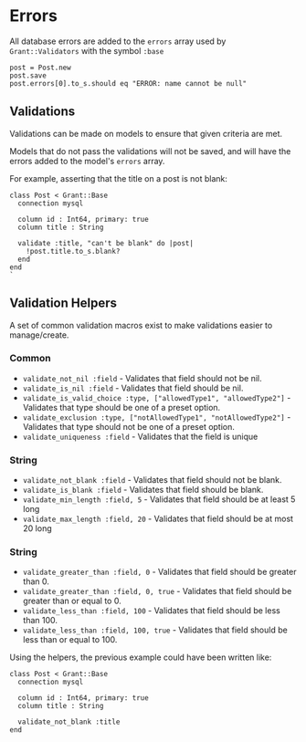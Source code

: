 # Errors

All database errors are added to the `errors` array used by `Grant::Validators` with the symbol `:base`

```crystal
post = Post.new
post.save
post.errors[0].to_s.should eq "ERROR: name cannot be null"
```

## Validations

Validations can be made on models to ensure that given criteria are met.

Models that do not pass the validations will not be saved, and will have the errors added to the model's `errors` array.

For example, asserting that the title on a post is not blank:

```Crystal
class Post < Grant::Base
  connection mysql

  column id : Int64, primary: true
  column title : String

  validate :title, "can't be blank" do |post|
    !post.title.to_s.blank?
  end
end
`
```

## Validation Helpers

A set of common validation macros exist to make validations easier to manage/create.

### Common

- `validate_not_nil :field` - Validates that field should not be nil.
- `validate_is_nil :field` - Validates that field should be nil.
- `validate_is_valid_choice :type, ["allowedType1", "allowedType2"]` - Validates that type should be one of a preset option.
- `validate_exclusion :type, ["notAllowedType1", "notAllowedType2"]` - Validates that type should not be one of a preset option.
- `validate_uniqueness :field` - Validates that the field is unique

### String

- `validate_not_blank :field` - Validates that field should not be blank.
- `validate_is_blank :field` - Validates that field should be blank.
- `validate_min_length :field, 5` - Validates that field should be at least 5 long
- `validate_max_length :field, 20` - Validates that field should be at most 20 long

### String

- `validate_greater_than :field, 0` - Validates that field should be greater than 0.
- `validate_greater_than :field, 0, true` - Validates that field should be greater than or equal to 0.
- `validate_less_than :field, 100` - Validates that field should be less than 100.
- `validate_less_than :field, 100, true` - Validates that field should be less than or equal to 100.

Using the helpers, the previous example could have been written like:

```Crystal
class Post < Grant::Base
  connection mysql

  column id : Int64, primary: true
  column title : String

  validate_not_blank :title
end
```
